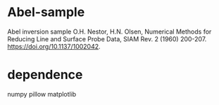 # Abel-sample
Abel inversion sample
O.H. Nestor, H.N. Olsen, Numerical Methods for Reducing Line and Surface Probe Data, SIAM Rev. 2 (1960) 200-207. https://doi.org/10.1137/1002042.

# dependence
numpy
pillow
matplotlib
